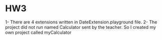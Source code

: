 # HW3

1- There are 4 extensions written in DateExtension.playground file.  2- The project did not run named Calculator sent by the teacher. So I created my own project called myCalculator

